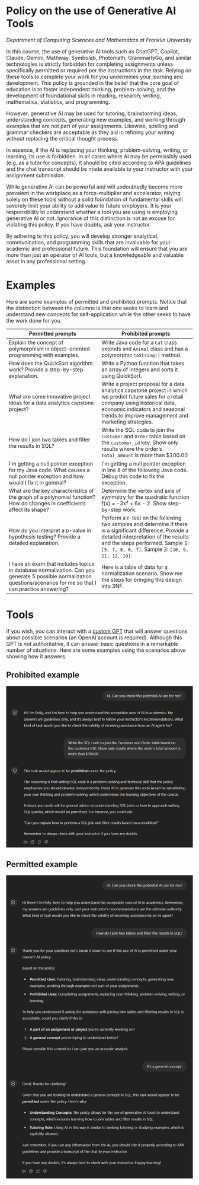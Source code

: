 # Policy on the use of Generative AI Tools

*Department of Computing Sciences and Mathematics at Franklin University*

In this course, the use of generative AI tools such as ChatGPT, Copilot, Claude, Gemini, Mathway, Symbolab, Photomath, GrammarlyGo, and similar technologies is strictly forbidden for completing assignments unless specifically permitted or required per the instructions in the task. Relying on these tools to complete your work for you undermines your learning and development. This policy is grounded in the belief that the core goal of education is to foster independent thinking, problem-solving, and the development of foundational skills in reading, research, writing, mathematics, statistics, and programming.

However, generative AI may be used for tutoring, brainstorming ideas, understanding concepts, generating new examples, and working through examples that are not part of your assignments. Likewise, spelling and grammar checkers are acceptable as they aid in refining your writing without replacing the critical thought process.

In essence, if the AI is replacing your thinking, problem-solving, writing, or learning, its use is forbidden. In all cases where AI may be permissibly used (e.g. as a tutor for concepts), it should be cited according to APA guidelines and the chat transcript should be made available to your instructor with your assignment submission.

While generative AI can be powerful and will undoubtedly become more prevalent in the workplace as a force-multiplier and accelerator, relying solely on these tools without a solid foundation of fundamental skills will severely limit your ability to add value to future employers. It is your responsibility to understand whether a tool you are using is employing generative AI or not. Ignorance of this distinction is not an excuse for violating this policy. If you have doubts, ask your instructor.

By adhering to this policy, you will develop stronger analytical, communication, and programming skills that are invaluable for your academic and professional future. This foundation will ensure that you are more than just an operator of AI tools, but a knowledgeable and valuable asset in any professional setting.
# Examples

Here are some examples of permitted and prohibited prompts. Notice that the distinction between the columns is that one seeks to learn and understand new concepts for self-application while the other seeks to have the work done for you.

| Permitted prompts | Prohibited prompts |
| --- | --- |
| Explain the concept of polymorphism in object-oriented programming with examples. | Write Java code for a `Cat` class extends and `Animal` class and has a polymorphic `toString()` method. |
| How does the QuickSort algorithm work? Provide a step-by-step explanation. | Write a Python function that takes an array of integers and sorts it using QuickSort. |
| What are some innovative project ideas for a data analytics capstone project? | Write a project proposal for a data analytics capstone project in which we predict future sales for a retail company using historical data, economic indicators and seasonal trends to improve management and marketing strategies. |
| How do I join two tables and filter the results in SQL? | Write the SQL code to join the `Customer` and `Order` table based on the `customer_id` key. Show only results where the order’s `total_amount` is more than $100.00 |
| I'm getting a null pointer exception for my Java code. What causes a null pointer exception and how would I fix it in general? | I'm getting a null pointer exception in line 8 of the following Java code. Debug this code to fix the exception. |
| What are the key characteristics of the graph of a polynomial function? How do changes in coefficients affect its shape? | Determine the vertex and axis of symmetry for the quadratic function f(x) = -3x² + 6x - 2. Show step-by-step work. |
| How do you interpret a *p*-value in hypothesis testing? Provide a detailed explanation. | Perform a *t*-test on the following two samples and determine if there is a significant difference. Provide a detailed interpretation of the results and the steps performed. Sample 1: `[5, 7, 8, 6, 7]`, Sample 2: `[10, 9, 11, 12, 10]`. |
| I have an exam that includes topics in database normalization. Can you generate 5 possible normalization questions/scenarios for me so that I can practice answering? | Here is a table of data for a normalization scenario. Show me the steps for bringing this design into 3NF. |

# Tools

If you wish, you can interact with a [custom GPT](https://chatgpt.com/g/g-4duNViDGC-generative-ai-usage-policy-checker) that will answer questions about possible scenarios (an OpenAI account is required). Although this GPT is _not_ authoritative, it can answer basic questions in a remarkable number of situations. Here are some examples using the scenarios above showing how it answers.

## Prohibited example
![AI use prohibited screenshot](./AI_use_prohibited.png)

## Permitted example
![AI use permitted screenshot](./AI_use_permitted.png)
